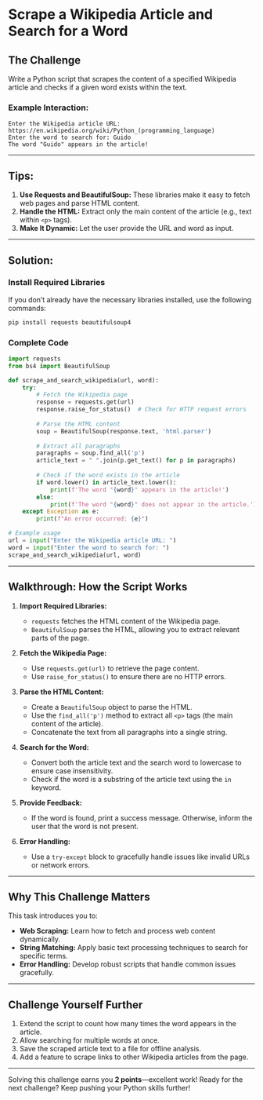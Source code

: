 # Scrape a Wikipedia Article and Search for a Word

## The Challenge

Write a Python script that scrapes the content of a specified Wikipedia article and checks if a given word exists within the text.

### Example Interaction:

```
Enter the Wikipedia article URL: https://en.wikipedia.org/wiki/Python_(programming_language)
Enter the word to search for: Guido
The word "Guido" appears in the article!
```

---

## Tips:

1. **Use Requests and BeautifulSoup:** These libraries make it easy to fetch web pages and parse HTML content.  
2. **Handle the HTML:** Extract only the main content of the article (e.g., text within `<p>` tags).  
3. **Make It Dynamic:** Let the user provide the URL and word as input.

---

## Solution:

### Install Required Libraries

If you don’t already have the necessary libraries installed, use the following commands:

```bash
pip install requests beautifulsoup4
```

### Complete Code

```python
import requests
from bs4 import BeautifulSoup

def scrape_and_search_wikipedia(url, word):
    try:
        # Fetch the Wikipedia page
        response = requests.get(url)
        response.raise_for_status()  # Check for HTTP request errors
        
        # Parse the HTML content
        soup = BeautifulSoup(response.text, 'html.parser')
        
        # Extract all paragraphs
        paragraphs = soup.find_all('p')
        article_text = " ".join(p.get_text() for p in paragraphs)
        
        # Check if the word exists in the article
        if word.lower() in article_text.lower():
            print(f'The word "{word}" appears in the article!')
        else:
            print(f'The word "{word}" does not appear in the article.')
    except Exception as e:
        print(f"An error occurred: {e}")

# Example usage
url = input("Enter the Wikipedia article URL: ")
word = input("Enter the word to search for: ")
scrape_and_search_wikipedia(url, word)
```

---

## Walkthrough: How the Script Works

1. **Import Required Libraries:**  
   - `requests` fetches the HTML content of the Wikipedia page.
   - `BeautifulSoup` parses the HTML, allowing you to extract relevant parts of the page.

2. **Fetch the Wikipedia Page:**  
   - Use `requests.get(url)` to retrieve the page content.  
   - Use `raise_for_status()` to ensure there are no HTTP errors.

3. **Parse the HTML Content:**  
   - Create a `BeautifulSoup` object to parse the HTML.  
   - Use the `find_all('p')` method to extract all `<p>` tags (the main content of the article).  
   - Concatenate the text from all paragraphs into a single string.

4. **Search for the Word:**  
   - Convert both the article text and the search word to lowercase to ensure case insensitivity.  
   - Check if the word is a substring of the article text using the `in` keyword.

5. **Provide Feedback:**  
   - If the word is found, print a success message. Otherwise, inform the user that the word is not present.

6. **Error Handling:**  
   - Use a `try-except` block to gracefully handle issues like invalid URLs or network errors.

---

## Why This Challenge Matters

This task introduces you to:
- **Web Scraping:** Learn how to fetch and process web content dynamically.  
- **String Matching:** Apply basic text processing techniques to search for specific terms.  
- **Error Handling:** Develop robust scripts that handle common issues gracefully.

---

## Challenge Yourself Further

1. Extend the script to count how many times the word appears in the article.  
2. Allow searching for multiple words at once.  
3. Save the scraped article text to a file for offline analysis.  
4. Add a feature to scrape links to other Wikipedia articles from the page.

---

Solving this challenge earns you **2 points**—excellent work! Ready for the next challenge? Keep pushing your Python skills further!
